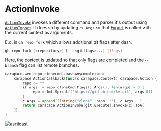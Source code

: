 # ActionInvoke

[`ActionInvoke`] invokes a different command and parses it's output using [`ActionImport`].
It does so by updating `os.Args` so that [Export] is called with the current context as arguments.

E.g. in [`gh repo fork`] which allows additional git flags after dash.

```sh
gh repo fork [<repository>] [-- <gitflags>...] [flags]
```

Here, the context is updated so that only flags are completed and the `--branch` flag can list remote branches.
```go
carapace.Gen(repo_cloneCmd).DashAnyCompletion(
	carapace.ActionCallback(func(c carapace.Context) carapace.Action {
		repo := ""
		if args := repo_cloneCmd.Flags().Args(); len(args) > 0 {
			repo = fmt.Sprintf("https://github.com/%v.git", args[0])
		}
		c.Args = append([]string{"clone", repo, ""}, c.Args...)
		return carapace.ActionInvoke(git.Execute).Invoke(c).ToA()
	}),
)
```

[![asciicast](https://asciinema.org/a/468206.svg)](https://asciinema.org/a/468206)

[`ActionInvoke`]:https://pkg.go.dev/github.com/rsteube/carapace#ActionInvoke
[`ActionImport`]:../action/actionImport.md
[Export]:../export.md
[`gh repo fork`]:https://github.com/rsteube/carapace-bin/blob/84717177317a9c9b1aa0d150d25d1b5c12cf9422/completers/gh_completer/cmd/repo_fork.go

